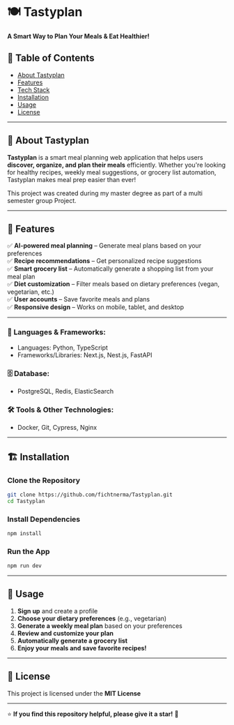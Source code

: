 # **🍽️ Tastyplan**

**A Smart Way to Plan Your Meals & Eat Healthier!**

## 📌 **Table of Contents**

- [About Tastyplan](#about-tastyplan)
- [Features](#features)
- [Tech Stack](#tech-stack)
- [Installation](#installation)
- [Usage](#usage)
- [License](#license)

---

## 📖 **About Tastyplan**

**Tastyplan** is a smart meal planning web application that helps users **discover, organize, and plan their meals** efficiently. Whether you're looking for healthy recipes, weekly meal suggestions, or grocery list automation, Tastyplan makes meal prep easier than ever!

This project was created during my master degree as part of a multi semester group Project.

---

## 🌟 **Features**

✅ **AI-powered meal planning** – Generate meal plans based on your preferences  
✅ **Recipe recommendations** – Get personalized recipe suggestions  
✅ **Smart grocery list** – Automatically generate a shopping list from your meal plan  
✅ **Diet customization** – Filter meals based on dietary preferences (vegan, vegetarian, etc.)  
✅ **User accounts** – Save favorite meals and plans  
✅ **Responsive design** – Works on mobile, tablet, and desktop

---

### 🚀 Languages & Frameworks:

- Languages: Python, TypeScript
- Frameworks/Libraries: Next.js, Nest.js, FastAPI

### 🗄 Database:

- PostgreSQL, Redis, ElasticSearch

### 🛠 Tools & Other Technologies:

- Docker, Git, Cypress, Nginx

---

## 🏗 **Installation**

### **Clone the Repository**

```sh
git clone https://github.com/fichtnerma/Tastyplan.git
cd Tastyplan
```

### **Install Dependencies**

```sh
npm install
```

### **Run the App**

```sh
npm run dev
```

---

## 🚀 **Usage**

1. **Sign up** and create a profile
2. **Choose your dietary preferences** (e.g., vegetarian)
3. **Generate a weekly meal plan** based on your preferences
4. **Review and customize your plan**
5. **Automatically generate a grocery list**
6. **Enjoy your meals and save favorite recipes!**

---

## 📜 **License**

This project is licensed under the **MIT License**

---

⭐ **If you find this repository helpful, please give it a star!** 🚀
